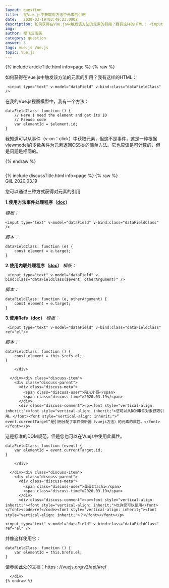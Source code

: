```yaml
---
layout: question
title:  在Vue.js中获取对方法中元素的引用
date:   2020-03-19T03:49:23.000Z
description: 如何获得在Vue.js中触发该方法的元素的引用？我有这样的HTML： <input type="text" v-model="dataField" v...
img: 
author: 樱飞云泡芙
category: question
answer: 3
tags: vue.js Vue.js
topic: Vue.js
---
```

<div class="article-root">
  <div class="article">
    {% include articleTitle.html info=page %}
    {% raw %}
    <div class="article-content"><p><font style="vertical-align: inherit;"><font style="vertical-align: inherit;">如何获得在Vue.js中触发该方法的元素的引用？</font><font style="vertical-align: inherit;">我有这样的HTML：</font></font></p>

<pre><code> &lt;input type="text" v-model="dataField" v-bind:class="dataFieldClass" /&gt;
</code></pre>

<p><font style="vertical-align: inherit;"><font style="vertical-align: inherit;">在我的Vue.js视图模型中，我有一个方法：</font></font></p>

<pre><code>dataFieldClass: function () {<font></font>
    // Here I need the element and get its ID<font></font>
    // Pseudo code<font></font>
    var elementId = $element.id;<font></font>
}<font></font>
</code></pre>

<p><font style="vertical-align: inherit;"><font style="vertical-align: inherit;">我知道可以从事件（v-on：click）中获取元素，但这不是事件，这是一种根据viewmodel的少数条件为元素返回CSS类的简单方法。</font><font style="vertical-align: inherit;">它也应该是可计算的，但是问题是相同的。</font></font></p></div>
    {% endraw %}
  </div>
  <p style="height: 0;width:0;overflow: hidden;"> 第2327篇《在Vue.js中获取对方法中元素的引用》来自Winter(https://github.com/aiyld/aiyld.github.io)的站点</p>
  <div class="discuss-wrapper">
    {% include discussTitle.html info=page %}
    {% raw %}
    <div class="discuss-item">
        <div class="discuss-parent">
          <div class="discuss-meta">
            <span class="discuss-user">GilL</span>
            <span class="discuss-time">2020.03.19</span>
          </div>
          <div class="discuss-comment"><p><font style="vertical-align: inherit;"><font style="vertical-align: inherit;">您可以通过三种方式获得对元素的引用</font></font></p>

<p><strong><font style="vertical-align: inherit;"><font style="vertical-align: inherit;">1.使用方法事件处理程序（</font></font><a href="https://vuejs.org/v2/guide/events.html#Method-Event-Handlers" rel="nofollow noreferrer"><font style="vertical-align: inherit;"><font style="vertical-align: inherit;">doc</font></font></a><font style="vertical-align: inherit;"><font style="vertical-align: inherit;">）</font></font></strong></p>

<p><em><font style="vertical-align: inherit;"><font style="vertical-align: inherit;">模板：</font></font></em>
</p>

<pre><code>&lt;input type="text" v-model="dataField" v-bind:class="dataFieldClass" /&gt;
</code></pre>

<p><em><font style="vertical-align: inherit;"><font style="vertical-align: inherit;">脚本：</font></font></em></p>

<pre><code>dataFieldClass: function (e) {<font></font>
    const element = e.target;<font></font>
}<font></font>
</code></pre>

<p><strong><font style="vertical-align: inherit;"><font style="vertical-align: inherit;">2.使用内联处理程序（</font></font><a href="https://vuejs.org/v2/guide/events.html#Methods-in-Inline-Handlers" rel="nofollow noreferrer"><font style="vertical-align: inherit;"><font style="vertical-align: inherit;">doc</font></font></a><font style="vertical-align: inherit;"><font style="vertical-align: inherit;">）</font></font></strong>
<em><font style="vertical-align: inherit;"><font style="vertical-align: inherit;">模板：</font></font></em></p>

<pre><code> &lt;input type="text" v-model="dataField" v-bind:class="dataFieldClass($event, otherArgument)" /&gt;
</code></pre>

<p><em><font style="vertical-align: inherit;"><font style="vertical-align: inherit;">脚本：</font></font></em></p>

<pre><code>dataFieldClass: function (e, otherArgument) {<font></font>
    const element = e.target;<font></font>
}<font></font>
</code></pre>

<p><strong><font style="vertical-align: inherit;"><font style="vertical-align: inherit;">3.使用Refs（</font></font><a href="https://vuejs.org/v2/api/#ref" rel="nofollow noreferrer"><font style="vertical-align: inherit;"><font style="vertical-align: inherit;">doc</font></font></a><font style="vertical-align: inherit;"><font style="vertical-align: inherit;">）</font></font></strong>
<em><font style="vertical-align: inherit;"><font style="vertical-align: inherit;">模板：</font></font></em></p>

<pre><code> &lt;input type="text" v-model="dataField" v-bind:class="dataFieldClass" ref="el"/&gt;
</code></pre>

<p><em><font style="vertical-align: inherit;"><font style="vertical-align: inherit;">脚本：</font></font></em></p>

<pre><code>dataFieldClass: function () {<font></font>
    const element = this.$refs.el;<font></font>
}<font></font>
</code></pre></div>
        </div>
        
      </div><div class="discuss-item">
        <div class="discuss-parent">
          <div class="discuss-meta">
            <span class="discuss-user">阳光小哥</span>
            <span class="discuss-time">2020.03.19</span>
          </div>
          <div class="discuss-comment"><p><font style="vertical-align: inherit;"><font style="vertical-align: inherit;">您可以从DOM事件对象获取引用。</font><font style="vertical-align: inherit;">“ event.currentTarget”是引用分配了事件侦听器（vuejs方法）的元素的属性。</font></font></p>

<p><font style="vertical-align: inherit;"><font style="vertical-align: inherit;">这是标准的DOM规范，但是您也可以在Vuejs中使用此属性。</font></font></p>

<pre><code>dataFieldClass: function (event) {<font></font>
    var elementId = event.currentTarget.id;<font></font>
}<font></font>
</code></pre></div>
        </div>
        
      </div><div class="discuss-item">
        <div class="discuss-parent">
          <div class="discuss-meta">
            <span class="discuss-user">蛋蛋Itachi</span>
            <span class="discuss-time">2020.03.19</span>
          </div>
          <div class="discuss-comment"><p><font style="vertical-align: inherit;"><font style="vertical-align: inherit;">也许您可以使用</font></font><code>ref</code><font style="vertical-align: inherit;"><font style="vertical-align: inherit;">？</font></font></p>

<pre><code>&lt;input type="text" v-model="dataField" v-bind:class="dataFieldClass" ref="el" /&gt;
</code></pre>

<p><font style="vertical-align: inherit;"><font style="vertical-align: inherit;">并像这样使用它：</font></font></p>

<pre><code>dataFieldClass: function () {<font></font>
    var elementId = this.$refs.el;<font></font>
}<font></font>
</code></pre>

<p><font style="vertical-align: inherit;"><font style="vertical-align: inherit;">请参阅此处的文档：</font><a href="https://vuejs.org/v2/api/#ref" rel="noreferrer"><font style="vertical-align: inherit;">https</font></a><font style="vertical-align: inherit;"> : </font></font><a href="https://vuejs.org/v2/api/#ref" rel="noreferrer"><font style="vertical-align: inherit;"><font style="vertical-align: inherit;">//vuejs.org/v2/api/#ref</font></font></a></p></div>
        </div>
        
      </div>
    {% endraw %}
  </div>
<div>
